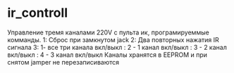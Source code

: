 # ir_controll
Управление тремя каналами 220V  с пульта ик, програмируеммые комманды.
1: Сброс при замкнутом jack
2: Два повторных нажатия IR сигнала
3: 1- все три канала вкл/выкл
: 2 - 1 канал  вкл/выкл
: 3 - 2 канал  вкл/выкл
: 4 - 3 канал  вкл/выкл
Каналы хранятся в EEPROM и при снятом jamper не перезаписиваются
